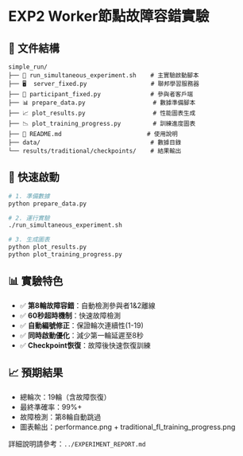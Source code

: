 # EXP2 Worker節點故障容錯實驗

## 📁 文件結構

```
simple_run/
├── 🚀 run_simultaneous_experiment.sh    # 主實驗啟動腳本
├── 🖥️  server_fixed.py                  # 聯邦學習服務器
├── 👥 participant_fixed.py              # 參與者客戶端
├── 📊 prepare_data.py                   # 數據準備腳本
├── 📈 plot_results.py                   # 性能圖表生成
├── 📉 plot_training_progress.py         # 訓練進度圖表
├── 📝 README.md                        # 使用說明
├── data/                               # 數據目錄
└── results/traditional/checkpoints/    # 結果輸出
```

## 🚀 快速啟動

```bash
# 1. 準備數據
python prepare_data.py

# 2. 運行實驗
./run_simultaneous_experiment.sh

# 3. 生成圖表
python plot_results.py
python plot_training_progress.py
```

## 📊 實驗特色

- ✅ **第8輪故障容錯**：自動檢測參與者1&2離線
- ✅ **60秒超時機制**：快速故障檢測
- ✅ **自動編號修正**：保證輪次連續性(1-19)
- ✅ **同時啟動優化**：減少第一輪延遲至8秒
- ✅ **Checkpoint恢復**：故障後快速恢復訓練

## 📈 預期結果

- 總輪次：19輪（含故障恢復）
- 最終準確率：99%+
- 故障檢測：第8輪自動跳過
- 圖表輸出：performance.png + traditional_fl_training_progress.png

詳細說明請參考：`../EXPERIMENT_REPORT.md` 